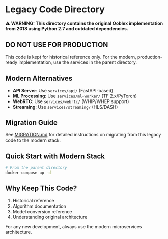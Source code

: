 # Legacy Code Directory

⚠️ **WARNING: This directory contains the original Ooblex implementation from 2018 using Python 2.7 and outdated dependencies.**

## DO NOT USE FOR PRODUCTION

This code is kept for historical reference only. For the modern, production-ready implementation, use the services in the parent directory.

## Modern Alternatives

- **API Server**: Use `services/api/` (FastAPI-based)
- **ML Processing**: Use `services/ml-worker/` (TF 2.x/PyTorch)
- **WebRTC**: Use `services/webrtc/` (WHIP/WHEP support)
- **Streaming**: Use `services/streaming/` (HLS/DASH)

## Migration Guide

See [MIGRATION.md](MIGRATION.md) for detailed instructions on migrating from this legacy code to the modern stack.

## Quick Start with Modern Stack

```bash
# From the parent directory
docker-compose up -d
```

## Why Keep This Code?

1. Historical reference
2. Algorithm documentation
3. Model conversion reference
4. Understanding original architecture

For any new development, always use the modern microservices architecture.